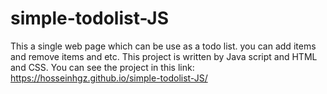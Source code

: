 # simple-todolist-JS
This a single web page which can be use as a todo list. you can add items and remove items and etc. This project is written by Java script and HTML and CSS. 
You can see the project in this link:
https://hosseinhgz.github.io/simple-todolist-JS/
